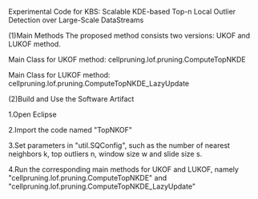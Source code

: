 Experimental Code for KBS: Scalable KDE-based Top-n Local Outlier Detection over Large-Scale DataStreams

(1)Main Methods
The proposed method consists two versions: UKOF and LUKOF method. 

 Main Class for UKOF method: cellpruning.lof.pruning.ComputeTopNKDE

 Main Class for LUKOF method: cellpruning.lof.pruning.ComputeTopNKDE_LazyUpdate
 
(2)Build and Use the Software Artifact

1.Open Eclipse

2.Import the code named "TopNKOF"

3.Set parameters in "util.SQConfig", such as the number of nearest neighbors k, top outliers n,
window size w and slide size s.

4.Run the corresponding main methods for UKOF and LUKOF, namely "cellpruning.lof.pruning.ComputeTopNKDE" and "cellpruning.lof.pruning.ComputeTopNKDE_LazyUpdate"

